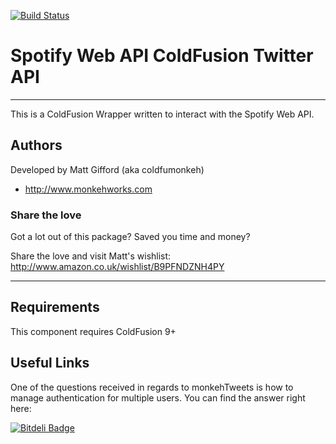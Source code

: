 [![Build Status](https://travis-ci.org/coldfumonkeh/Spotify-Web-API.svg?branch=master)](https://travis-ci.org/coldfumonkeh/Spotify-Web-API)

# Spotify Web API ColdFusion Twitter API

---

This is a ColdFusion Wrapper written to interact with the Spotify Web API.

## Authors

Developed by Matt Gifford (aka coldfumonkeh)

- http://www.monkehworks.com


### Share the love

Got a lot out of this package? Saved you time and money?

Share the love and visit Matt's wishlist: http://www.amazon.co.uk/wishlist/B9PFNDZNH4PY

---

## Requirements

This component requires ColdFusion 9+

## Useful Links

One of the questions received in regards to monkehTweets is how to manage authentication for multiple users.
You can find the answer right here:

[![Bitdeli Badge](https://d2weczhvl823v0.cloudfront.net/coldfumonkeh/spotify-web-api/trend.png)](https://bitdeli.com/free "Bitdeli Badge")
